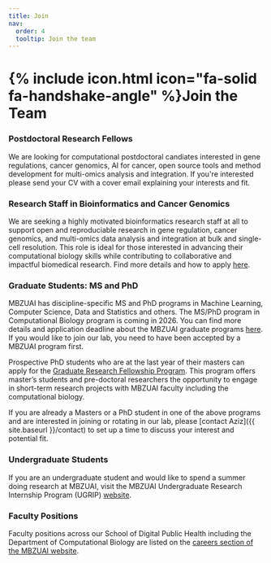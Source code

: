 ```yaml
---
title: Join
nav:
  order: 4
  tooltip: Join the team
---
```


# {% include icon.html icon="fa-solid fa-handshake-angle" %}Join the Team


### Postdoctoral Research Fellows

We are looking for computational postdoctoral candiates interested in gene regulations, cancer genomics, AI for cancer, open source tools and method development for multi-omics analysis and integration. If you're interested please send your CV with a cover email explaining your interests and fit.

### Research Staff in Bioinformatics and Cancer Genomics
We are seeking a highly motivated bioinformatics research staff at all to support open and reproduciable research in gene regulation, cancer genomics, and multi-omics data analysis and integration at bulk and single-cell resolution. This role is ideal for those interested in advancing their computational biology skills while contributing to collaborative and impactful biomedical research. Find more details and how to apply [here](https://docs.google.com/document/d/1R_q1A76D3GlItaH5wswgxtGWt0wPgTTl-Es6C4tLkWA/edit?usp=sharing).

### Graduate Students: MS and PhD

MBZUAI has discipline-specific MS and PhD programs in Machine Learning, Computer Science, Data and Statistics and others. The MS/PhD program in Computational Biology program is coming in 2026. You can find more details and application deadline about the MBZUAI graduate programs [here](https://mbzuai.ac.ae/study/admission-process). If you would like to join our lab, you need to have been accepted by a MBZUAI program first.

Prospective PhD students who are at the last year of their masters can apply for the [Graduate Research Fellowship Program](https://mbzuai.ac.ae/graduate-research-fellowship/). This program offers master’s students and pre-doctoral researchers the opportunity to engage in short-term research projects with MBZUAI faculty including the computational biology. 

If you are already a Masters or a PhD student in one of the above programs and are interested in joining or rotating in our lab, please [contact Aziz]({{ site.baseurl }}/contact) to set up a time to discuss your interest and potential fit.


### Undergraduate Students

If you are an undergraduate student and would like to spend a summer doing research at MBZUAI, visit the MBZUAI Undergraduate Research Internship Program (UGRIP) [website](https://mbzuai.ac.ae/ugrip/).

### Faculty Positions

Faculty positions across our School of Digital Public Health including the Department of Computational Biology are listed on the [careers section of the MBZUAI website](https://careers.mbzuai.ac.ae/).





